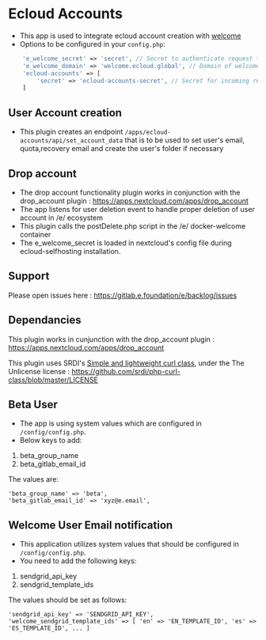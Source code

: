 # Ecloud Accounts

- This app is used to integrate ecloud account creation with [welcome](https://gitlab.e.foundation/e/infra/docker-welcome)
- Options to be configured in your `config.php`:
```php
    'e_welcome_secret' => 'secret', // Secret to authenticate request to the welcome server
    'e_welcome_domain' => 'welcome.ecloud.global', // Domain of welcome server
    'ecloud-accounts' => [
        'secret' => 'ecloud-accounts-secret', // Secret for incoming requests to authenticate against
    ]
```

## User Account creation

- This plugin creates an endpoint `/apps/ecloud-accounts/api/set_account_data` that is to be used to set user's email, quota,recovery email and create the user's folder if necessary

## Drop account

- The drop account functionality plugin works in conjunction with the drop_account plugin : https://apps.nextcloud.com/apps/drop_account
- The app listens for user deletion event to handle proper deletion of user account in /e/ ecosystem 
- This plugin calls the postDelete.php script in the /e/ docker-welcome container 
- The e_welcome_secret is loaded in nextcloud's config file during ecloud-selfhosting installation. 

## Support

Please open issues here : https://gitlab.e.foundation/e/backlog/issues

## Dependancies

This plugin works in cunjunction with the drop_account plugin : https://apps.nextcloud.com/apps/drop_account

This plugin uses SRDI's [Simple and lightweight curl class](https://github.com/srdi/php-curl-class), under the The Unlicense license : https://github.com/srdi/php-curl-class/blob/master/LICENSE

## Beta User

- The app is using system values which are configured in `/config/config.php`. 
- Below keys to add:
1. beta_group_name
2. beta_gitlab_email_id

The values are:
```
'beta_group_name' => 'beta',
'beta_gitlab_email_id' => 'xyz@e.email',
```

## Welcome User Email notification

- This application utilizes system values that should be configured in `/config/config.php`.
- You need to add the following keys:
1. sendgrid_api_key
2. sendgrid_template_ids

The values should be set as follows:
```
'sendgrid_api_key' => 'SENDGRID_API_KEY',
'welcome_sendgrid_template_ids' => [ 'en' => 'EN_TEMPLATE_ID', 'es' => 'ES_TEMPLATE_ID', ... ]
```
